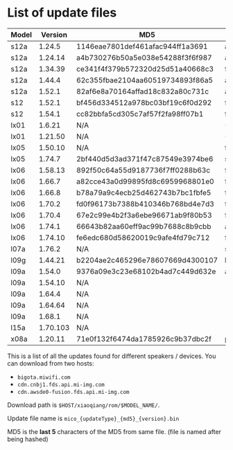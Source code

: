 # List of update files

|Model | Version  | MD5                              | Update type |
|------|----------|----------------------------------|-------------|
| s12a | 1.24.5   | 1146eae7801def461afac944ff1a3691 | all |
| s12a | 1.24.14  | a4b730276b50a5e038e54288f3f6f987 | all |
| s12a | 1.34.39  | ce341f4f379b572320d25d51a40668c3 | firmware |
| s12a | 1.44.4   | 62c355fbae2104aa60519734893f86a5 | all |
| s12a | 1.52.1   | 82af6e8a70164affad18c832a80c731c | all |
| s12  | 1.52.1   | bf456d334512a978bc03bf19c6f0d292 | firmware |
| s12  | 1.54.1   | cc82bbfa5cd305c7af57f2fa98ff07b1 | firmware |
| lx01 | 1.6.21   | N/A | (CHANNEL=release) |
| lx01 | 1.21.50  | N/A | (CHANNEL=current) |
| lx05 | 1.50.10  | N/A | firmware |
| lx05 | 1.74.7   | 2bf440d5d3ad371f47c87549e3974be6 | skr_firmware |
| lx06 | 1.58.13  | 892f50c64a55d9187736f7ff0288b63c | firmware |
| lx06 | 1.66.7   | a82cce43a0d99895fd8c6959968801e0 | firmware |
| lx06 | 1.66.8   | b78a79a9c4ecb25d462743b7bc1fbfe5 | firmware |
| lx06 | 1.70.2   | fd0f96173b7388b410346b768bd4e7d3 | firmware |
| lx06 | 1.70.4   | 67e2c99e4b2f3a6ebe96671ab9f80b53 | firmware |
| lx06 | 1.74.1   | 66643b82aa60eff9ac99b7688c8b9cbb | all |
| lx06 | 1.74.10  | fe6edc680d58620019c9afe4fd79c712 | firmware |
| l07a | 1.76.2   | N/A | skr_firmware |
| l09g | 1.44.21  | b2204ae2c465296e78607669d4300107 | l09g |
| l09a | 1.54.0   | 9376a09e3c23e68102b4ad7c449d632e | all |
| l09a | 1.54.10  | N/A | |
| l09a | 1.64.4   | N/A | |
| l09a | 1.64.64  | N/A | |
| l09a | 1.68.1   | N/A | |
| l15a | 1.70.103 | N/A | |
| x08a | 1.20.11  | 71e0f132f6474da1785926c9b37dbc2f | payload |

This is a list of all the updates found for different speakers / devices.
You can download from two hosts:
- `bigota.miwifi.com`
- `cdn.cnbj1.fds.api.mi-img.com`
- `cdn.awsde0-fusion.fds.api.mi-img.com`

Download path is `$HOST/xiaoqiang/rom/$MODEL_NAME/`.

Update file name is `mico_{updateType}_{md5}_{version}.bin`

MD5 is the **last 5** characters of the MD5 from same file.
(file is named after being hashed)
